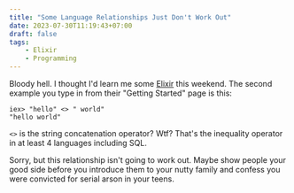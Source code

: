 ```yaml
---
title: "Some Language Relationships Just Don't Work Out"
date: 2023-07-30T11:19:43+07:00
draft: false
tags:
    - Elixir
    - Programming
---
```

Bloody hell. I thought I'd learn me some [Elixir](https://en.wikipedia.org/wiki/Elixir_(programming_language)) this weekend. The second example you type in from their "Getting Started" page is this:

```
iex> "hello" <> " world"
"hello world"
```

`<>` is the string concatenation operator? Wtf? That's the inequality operator in at least 4 languages including SQL.
<!--more-->

Sorry, but this relationship isn't going to work out. Maybe show people your good side before you introduce them to your nutty family and confess you were convicted for serial arson in your teens.

